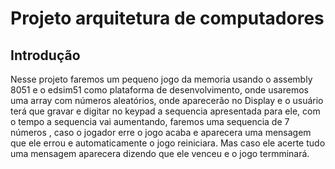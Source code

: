 # Projeto arquitetura de computadores

## Introdução
  Nesse projeto faremos um pequeno jogo da memoria usando o assembly 8051 e o edsim51 como plataforma de desenvolvimento, onde usaremos uma array com números aleatórios, onde aparecerão no Display e o usuário terá que gravar e digitar no keypad a sequencia apresentada para ele, com o tempo a sequencia vai aumentando, faremos uma sequencia de 7 números , caso o jogador erre o jogo acaba e aparecera uma mensagem que ele errou e automaticamente o jogo reiniciara. Mas caso ele acerte tudo uma mensagem aparecera dizendo que ele venceu e o jogo termminará.
